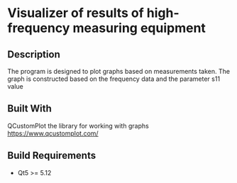 # Visualizer of results of high-frequency measuring equipment
## Description
The program is designed to plot graphs based on measurements taken. The graph is constructed based on the frequency data and the parameter s11 value 
## Built With
QCustomPlot the library for working with graphs  https://www.qcustomplot.com/
## Build Requirements
* Qt5 >= 5.12
